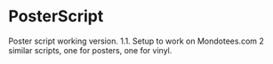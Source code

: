 PosterScript
============

Poster script working version. 1.1.
Setup to work on Mondotees.com
2 similar scripts, one for posters, one for vinyl.
